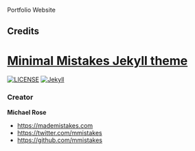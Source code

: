 Portfolio Website

## Credits

# [Minimal Mistakes Jekyll theme](https://mmistakes.github.io/minimal-mistakes/)

[![LICENSE](https://img.shields.io/badge/license-MIT-lightgrey.svg)](https://raw.githubusercontent.com/mmistakes/minimal-mistakes/master/LICENSE)
[![Jekyll](https://img.shields.io/badge/jekyll-%3E%3D%203.7-blue.svg)](https://jekyllrb.com/)

### Creator

**Michael Rose**

- <https://mademistakes.com>
- <https://twitter.com/mmistakes>
- <https://github.com/mmistakes>